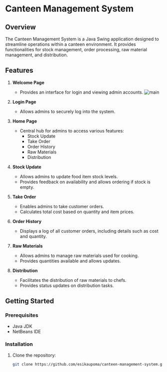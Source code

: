 # Canteen Management System


## Overview

The Canteen Management System is a Java Swing application designed to streamline operations within a canteen environment. It provides functionalities for stock management, order processing, raw material management, and distribution.

## Features

1. **Welcome Page**
   - Provides an interface for login and viewing admin accounts.
    ![main](https://github.com/esikaupoma/canteen-management-system/assets/126023004/34d7c327-ede8-40fb-b59a-0830b3d67db8)

2. **Login Page**
   - Allows admins to securely log into the system.

3. **Home Page**
   - Central hub for admins to access various features:
     - Stock Update
     - Take Order
     - Order History
     - Raw Materials
     - Distribution

4. **Stock Update**
   - Allows admins to update food item stock levels.
   - Provides feedback on availability and allows ordering if stock is empty.

5. **Take Order**
   - Enables admins to take customer orders.
   - Calculates total cost based on quantity and item prices.

6. **Order History**
   - Displays a log of all customer orders, including details such as cost and quantity.

7. **Raw Materials**
   - Allows admins to manage raw materials used for cooking.
   - Provides quantities available and allows updates.

8. **Distribution**
   - Facilitates the distribution of raw materials to chefs.
   - Provides status updates on distribution tasks.

## Getting Started

### Prerequisites

- Java JDK
- NetBeans IDE

### Installation

1. Clone the repository:
   ```bash
   git clone https://github.com/esikaupoma/canteen-management-system.git
